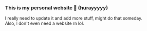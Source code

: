 ### This is my personal website 🎉 (hurayyyyy)

I really need to update it and add more stuff, might do that someday. <br>
 Also, I don't even need a website rn lol. 
